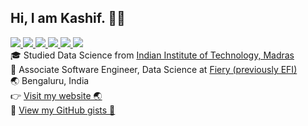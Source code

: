 <h2>Hi, I am Kashif. 👋🏻</h2>
<a href="https://ifkash.hashnode.dev">
  <img src="https://img.shields.io/badge/Hashnode-2962FF?style=for-the-badge&logo=hashnode&logoColor=white" />
</a>

<a href="https://leetcode.com/ifkash">
  <img src="https://img.shields.io/badge/Leetcode-orange?style=for-the-badge&logo=leetcode&logoColor=black"/>
</a>

<a href="https://www.linkedin.com/in/kashifulhaque">
  <img src="https://img.shields.io/badge/LinkedIn-0077B5?style=for-the-badge&logo=linkedin&logoColor=white"/> 
</a>

<a href="mailto:haque.kashiful7@gmail.com">
  <img src="https://img.shields.io/badge/Gmail-D14836?style=for-the-badge&logo=gmail&logoColor=white"/>
</a>

<a href="https://twitter.com/notifkash">
  <img src="https://img.shields.io/badge/Twitter-1DA1F2?style=for-the-badge&logo=twitter&logoColor=white"/>
</a>

<a href="https://www.instagram.com/enderboi25">
  <img src="https://img.shields.io/badge/Instagram-E4405F?style=for-the-badge&logo=instagram&logoColor=white"/>
</a>

<div>🎓 Studied Data Science from <a href="https://www.iitm.ac.in">Indian Institute of Technology, Madras</a></div>
<div>🧪 Associate Software Engineer, Data Science at <a href="https://www.efi.com/">Fiery (previously EFI)</a></div>
<div>🌏 Bengaluru, India</div>
<div>👉 <a href="https://ifkash.vercel.app">Visit my website 🌏</a></div>
<div>🐙 <a href="https://gist.github.com/kashifulhaque">View my GitHub gists 📝</a></div>
